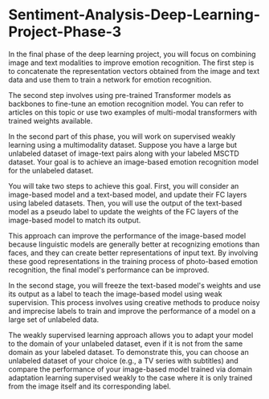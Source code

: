 # Sentiment-Analysis-Deep-Learning-Project-Phase-3
In the final phase of the deep learning project, you will focus on combining image and text modalities to improve emotion recognition. The first step is to concatenate the representation vectors obtained from the image and text data and use them to train a network for emotion recognition.

The second step involves using pre-trained Transformer models as backbones to fine-tune an emotion recognition model. You can refer to articles on this topic or use two examples of multi-modal transformers with trained weights available.

In the second part of this phase, you will work on supervised weakly learning using a multimodality dataset. Suppose you have a large but unlabeled dataset of image-text pairs along with your labeled MSCTD dataset. Your goal is to achieve an image-based emotion recognition model for the unlabeled dataset.

You will take two steps to achieve this goal. First, you will consider an image-based model and a text-based model, and update their FC layers using labeled datasets. Then, you will use the output of the text-based model as a pseudo label to update the weights of the FC layers of the image-based model to match its output.

This approach can improve the performance of the image-based model because linguistic models are generally better at recognizing emotions than faces, and they can create better representations of input text. By involving these good representations in the training process of photo-based emotion recognition, the final model's performance can be improved.

In the second stage, you will freeze the text-based model's weights and use its output as a label to teach the image-based model using weak supervision. This process involves using creative methods to produce noisy and imprecise labels to train and improve the performance of a model on a large set of unlabeled data.

The weakly supervised learning approach allows you to adapt your model to the domain of your unlabeled dataset, even if it is not from the same domain as your labeled dataset. To demonstrate this, you can choose an unlabeled dataset of your choice (e.g., a TV series with subtitles) and compare the performance of your image-based model trained via domain adaptation learning supervised weakly to the case where it is only trained from the image itself and its corresponding label.
